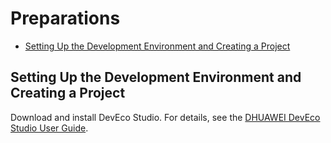 # Preparations<a name="EN-US_TOPIC_0000001161737835"></a>

-   [Setting Up the Development Environment and Creating a Project](#section1912530122716)

## Setting Up the Development Environment and Creating a Project<a name="section1912530122716"></a>

Download and install DevEco Studio. For details, see the  [DHUAWEI DevEco Studio User Guide](../docs/zh-cn/application-dev/quick-start/DevEco-Studio（OpenHarmony）使用指南.md).

